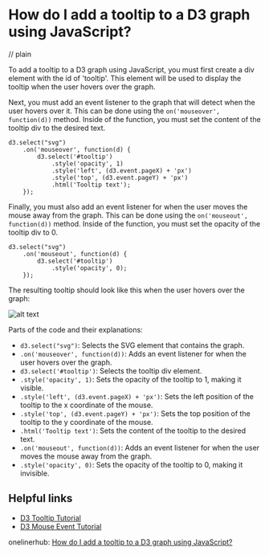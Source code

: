 # How do I add a tooltip to a D3 graph using JavaScript?
// plain

To add a tooltip to a D3 graph using JavaScript, you must first create a div element with the id of 'tooltip'. This element will be used to display the tooltip when the user hovers over the graph.

Next, you must add an event listener to the graph that will detect when the user hovers over it. This can be done using the `on('mouseover', function(d))` method. Inside of the function, you must set the content of the tooltip div to the desired text.

```
d3.select("svg")
	.on('mouseover', function(d) {
		d3.select('#tooltip')
			.style('opacity', 1)
			.style('left', (d3.event.pageX) + 'px')
			.style('top', (d3.event.pageY) + 'px')
			.html('Tooltip text');
	});
```

Finally, you must also add an event listener for when the user moves the mouse away from the graph. This can be done using the `on('mouseout', function(d))` method. Inside of the function, you must set the opacity of the tooltip div to 0.

```
d3.select("svg")
	.on('mouseout', function(d) {
		d3.select('#tooltip')
			.style('opacity', 0);
	});
```

The resulting tooltip should look like this when the user hovers over the graph:

![alt text](https://i.stack.imgur.com/Q5pU6.png "Tooltip Example")

Parts of the code and their explanations:

- `d3.select("svg")`: Selects the SVG element that contains the graph.
- `.on('mouseover', function(d))`: Adds an event listener for when the user hovers over the graph.
- `d3.select('#tooltip')`: Selects the tooltip div element.
- `.style('opacity', 1)`: Sets the opacity of the tooltip to 1, making it visible.
- `.style('left', (d3.event.pageX) + 'px')`: Sets the left position of the tooltip to the x coordinate of the mouse.
- `.style('top', (d3.event.pageY) + 'px')`: Sets the top position of the tooltip to the y coordinate of the mouse.
- `.html('Tooltip text')`: Sets the content of the tooltip to the desired text.
- `.on('mouseout', function(d))`: Adds an event listener for when the user moves the mouse away from the graph.
- `.style('opacity', 0)`: Sets the opacity of the tooltip to 0, making it invisible.

## Helpful links
- [D3 Tooltip Tutorial](https://www.d3-graph-gallery.com/graph/interactivity_tooltip.html)
- [D3 Mouse Event Tutorial](https://www.d3-graph-gallery.com/graph/interactivity_mouseover.html)

onelinerhub: [How do I add a tooltip to a D3 graph using JavaScript?](https://onelinerhub.com/javascript-d3/how-do-i-add-a-tooltip-to-a-d--graph-using-javascript)